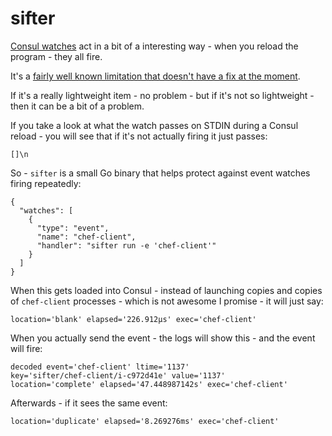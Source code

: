 sifter
============

[Consul watches](https://www.consul.io/docs/agent/watches.html) act in a bit of a interesting way - when you reload the program - they all fire.

It's a [fairly well known limitation that doesn't have a fix at the moment](https://github.com/hashicorp/consul/issues/571).

If it's a really lightweight item - no problem - but if it's not so lightweight - then it can be a bit of a problem.

If you take a look at what the watch passes on STDIN during a Consul reload - you will see that if it's not actually firing it just passes:

`[]\n`

So - `sifter` is a small Go binary that helps protect against event watches firing repeatedly:

```
{
  "watches": [
    {
      "type": "event",
      "name": "chef-client",
      "handler": "sifter run -e 'chef-client'"
    }
  ]
}
```

When this gets loaded into Consul - instead of launching copies and copies of `chef-client` processes - which is not awesome I promise - it will just say:

`location='blank' elapsed='226.912µs' exec='chef-client'`

When you actually send the event - the logs will show this - and the event will fire:

```
decoded event='chef-client' ltime='1137'
key='sifter/chef-client/i-c972d41e' value='1137'
location='complete' elapsed='47.448987142s' exec='chef-client'
```

Afterwards - if it sees the same event:

`location='duplicate' elapsed='8.269276ms' exec='chef-client'`

